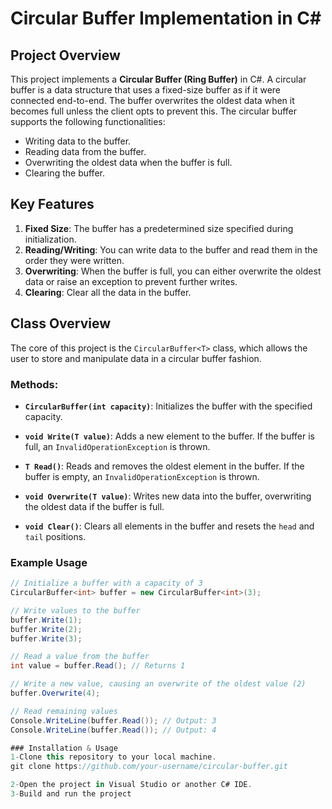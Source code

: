 # Circular Buffer Implementation in C#

## Project Overview

This project implements a **Circular Buffer (Ring Buffer)** in C#. A circular buffer is a data structure that uses a fixed-size buffer as if it were connected end-to-end. The buffer overwrites the oldest data when it becomes full unless the client opts to prevent this. The circular buffer supports the following functionalities:
- Writing data to the buffer.
- Reading data from the buffer.
- Overwriting the oldest data when the buffer is full.
- Clearing the buffer.

## Key Features
1. **Fixed Size**: The buffer has a predetermined size specified during initialization.
2. **Reading/Writing**: You can write data to the buffer and read them in the order they were written.
3. **Overwriting**: When the buffer is full, you can either overwrite the oldest data or raise an exception to prevent further writes.
4. **Clearing**: Clear all the data in the buffer.

## Class Overview

The core of this project is the `CircularBuffer<T>` class, which allows the user to store and manipulate data in a circular buffer fashion.

### Methods:

- **`CircularBuffer(int capacity)`**: Initializes the buffer with the specified capacity.
  
- **`void Write(T value)`**: Adds a new element to the buffer. If the buffer is full, an `InvalidOperationException` is thrown.
  
- **`T Read()`**: Reads and removes the oldest element in the buffer. If the buffer is empty, an `InvalidOperationException` is thrown.

- **`void Overwrite(T value)`**: Writes new data into the buffer, overwriting the oldest data if the buffer is full.

- **`void Clear()`**: Clears all elements in the buffer and resets the `head` and `tail` positions.

### Example Usage

```csharp
// Initialize a buffer with a capacity of 3
CircularBuffer<int> buffer = new CircularBuffer<int>(3);

// Write values to the buffer
buffer.Write(1);
buffer.Write(2);
buffer.Write(3);

// Read a value from the buffer
int value = buffer.Read(); // Returns 1

// Write a new value, causing an overwrite of the oldest value (2)
buffer.Overwrite(4);

// Read remaining values
Console.WriteLine(buffer.Read()); // Output: 3
Console.WriteLine(buffer.Read()); // Output: 4

### Installation & Usage
1-Clone this repository to your local machine.
git clone https://github.com/your-username/circular-buffer.git

2-Open the project in Visual Studio or another C# IDE.
3-Build and run the project
